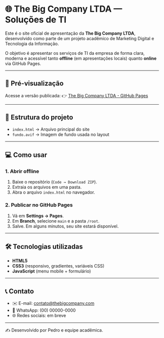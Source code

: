 # 🌐 The Big Company LTDA — Soluções de TI

Este é o site oficial de apresentação da **The Big Company LTDA**, desenvolvido como parte de um projeto acadêmico de Marketing Digital e Tecnologia da Informação.

O objetivo é apresentar os serviços de TI da empresa de forma clara, moderna e acessível tanto **offline** (em apresentações locais) quanto **online** via GitHub Pages.

---

## 🚀 Pré-visualização
Acesse a versão publicada:
👉 [The Big Company LTDA - GitHub Pages](https://pedropupog.github.io/the-big-company-site/)

---

## 📂 Estrutura do projeto
- `index.html` → Arquivo principal do site  
- `fundo.avif` → Imagem de fundo usada no layout  

---

## 💻 Como usar

### 1. Abrir offline
1. Baixe o repositório (`Code → Download ZIP`).
2. Extraia os arquivos em uma pasta.
3. Abra o arquivo `index.html` no navegador.

### 2. Publicar no GitHub Pages
1. Vá em **Settings → Pages**.
2. Em **Branch**, selecione `main` e a pasta `/root`.
3. Salve. Em alguns minutos, seu site estará disponível.

---

## 🛠️ Tecnologias utilizadas
- **HTML5**  
- **CSS3** (responsivo, gradientes, variáveis CSS)  
- **JavaScript** (menu mobile + formulário)  

---

## 📞 Contato
- ✉️ E-mail: contato@thebigcompany.com  
- 📱 WhatsApp: (00) 00000-0000  
- 🌐 Redes sociais: em breve  

---

✍️ Desenvolvido por Pedro e equipe acadêmica.
